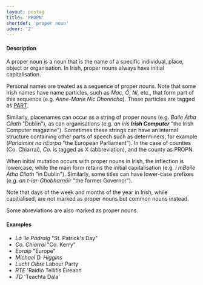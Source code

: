 ```yaml
---
layout: postag
title: 'PROPN'
shortdef: 'proper noun'
udver: '2'
---
```


#### Description

A proper noun is a noun that is the name of a specific individual, place, object or organisation. In Irish, proper nouns always have initial capitalisation. 

Personal names are treated as a sequence of proper nouns. Note that some Irish names have name particles, such as _Mac_, _Ó_, _Ní_, etc., that form part of this sequence (e.g. _Anne-Marie Nic Dhonncha_). These particles are tagged as [PART]().

Similarly, placenames can occur as a string of proper nouns (e.g. _Baile Átha Cliath_ "Dublin"), as can organisations (e.g. _an iris <b>Irish Computer</b>_ "the Irish Computer magazine"). Sometimes these strings can have an internal structure containing other parts of speech such as determiners, for example (_Parlaimint na hEorpa_ "the European Parliament").
In the case of counties (Co. Chiarraí), _Co._ is tagged as X (abbreviation), and the county as PROPN.

When initial mutation occurs with proper nouns in Irish, the inflection is lowercase, while the main form retains the initial capitalisation (e.g. _i mBaile Átha Cliath_ "in Dublin"). Similarly, some titles can have lower-case prefixes (e.g. _an t-iar-Ghobharnóir_ "the former Governor").

Note that days of the week and months of the year in Irish, while capitialised, are not marked as proper nouns but common nouns instead.

Some abreviations are also marked as proper nouns. 

#### Examples

* _Lá 'le Pádraig_ "St. Patrick's Day"
* _Co. Chiarraí_ "Co. Kerry"
* _Eoraip_ "Europe"
* _Michael D. Higgins_
* _Lucht Oibre_ Labour Party
* _RTE_ 'Raidió Teilifís Éireann
* _TD_ 'Teachta Dála'
<!-- Interlanguage links updated Po lis 14 15:34:35 CET 2022 -->
